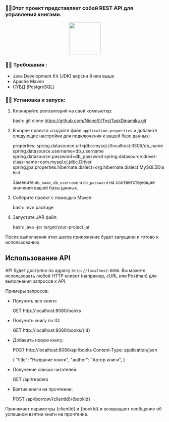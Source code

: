 ### :woman_technologist:Этот проект представляет собой REST API для управления книгами.
<div id="header" align="center">
  <img src="https://media.giphy.com/media/M9gbBd9nbDrOTu1Mqx/giphy.gif" width="100"/>
</div>

### :woman_technologist: Требования :
- Java Development Kit (JDK) версии 8 или выше
- Apache Maven
- СУБД (PostgreSQL)

### :woman_technologist: Установка и запуск: 
1. Клонируйте репозиторий на свой компьютер:

    bash:
    git clone https://github.com/NiceeSl/TestTaskDinamika.git
  

2. В корне проекта создайте файл `application.properties` и добавьте следующие настройки для подключения к вашей базе данных:

    properties:
    spring.datasource.url=jdbc:mysql://localhost:3306/db_name
    spring.datasource.username=db_username
    spring.datasource.password=db_password
    spring.datasource.driver-class-name=com.mysql.cj.jdbc.Driver
    spring.jpa.properties.hibernate.dialect=org.hibernate.dialect.MySQL5Dialect
    

    Замените `db_name`, `db_username` и `db_password` на соответствующие значения вашей базы данных.

4. Соберите проект с помощью Maven:

    bash:
    mvn package
    

5. Запустите JAR файл:

    bash:
    java -jar target/your-project.jar
    

После выполнения этих шагов приложение будет запущено и готово к использованию.

## Использование API

API будет доступно по адресу `http://localhost:8080`. Вы можете использовать любой HTTP клиент (например, cURL или Postman) для выполнения запросов к API.

Примеры запросов:

- Получить все книги:

    
    GET http://localhost:8080/books
    

- Получить книгу по ID:

    
    GET http://localhost:8080/books/{id}
    

- Добавить новую книгу:

    
    POST http://localhost:8080/api/books
    Content-Type: application/json

    {
        "title": "Название книги",
        "author": "Автор книги",
    }

  
- Получение списка читателей:

    GET /api/readers


- Взятие книги на прочтение:

    POST /api/borrow/{clientId}/{bookId}
  
Принимает параметры {clientId} и {bookId} и возвращает сообщение об успешном взятии книги на прочтение.


       

